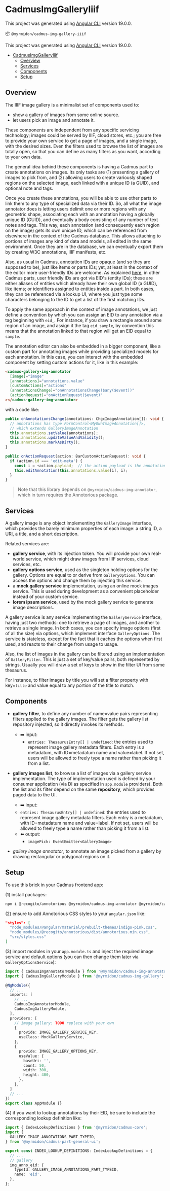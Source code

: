 # CadmusImgGalleryIiif

This project was generated using [Angular CLI](https://github.com/angular/angular-cli) version 19.0.0.

📦 `@myrmidon/cadmus-img-gallery-iiif`

This project was generated using [Angular CLI](https://github.com/angular/angular-cli) version 19.0.0.

- [CadmusImgGalleryIiif](#cadmusimggalleryiiif)
  - [Overview](#overview)
  - [Services](#services)
  - [Components](#components)
  - [Setup](#setup)

## Overview

The IIIF image gallery is a minimalist set of components used to:

- show a gallery of images from some online source.
- let users pick an image and annotate it.

These components are independent from any specific servicing technology; images could be served by IIIF, cloud stores, etc.; you are free to provide your own service to get a page of images, and a single image, with the desired sizes. Even the filters used to browse the list of images are totally open, so that you can define as many filters as you want, according to your own data.

The general idea behind these components is having a Cadmus part to create annotations on images. Its only tasks are (1) presenting a gallery of images to pick from, and (2) allowing users to create variously shaped regions on the selected image, each linked with a unique ID (a GUID), and optional note and tags.

Once you create these annotations, you will be able to use other parts to link them to any type of specialized data via their ID. So, all what the image annotator does is letting users delimit one or more regions with any geometric shape, associating each with an annotation having a globally unique ID (GUID), and eventually a body consisting of any number of text notes and tags. This way, each annotation (and consequently each region on the image) gets its own unique ID, which can be referenced from elsewhere in the context of the Cadmus database. This allows attaching to portions of images any kind of data and models, all edited in the same environment. Once they are in the database, we can eventually export them by creating W3C annotations, IIIF manifests, etc.

Also, as usual in Cadmus, annotation IDs are opaque (and so they are supposed to be), just like items or parts IDs; yet, at least in the context of the editor more user-friendly IDs are welcome. As explained [here](https://myrmex.github.io/overview/cadmus/dev/concepts/lookup), in other Cadmus parts, user friendly IDs are got via EID's (entity IDs); these are either aliases of entities which already have their own global ID (a GUID), like items; or identifiers assigned to entities inside a part. In both cases, they can be referenced via a lookup UI, where you just type some characters belonging to the ID to get a list of the first matching IDs.

To apply the same approach in the context of image annotations, we just define a convention by which you can assign an EID to any annotation via a tag beginning with `eid_`. For instance, if you draw a rectangle around some region of an image, and assign it the tag `eid_sample`, by convention this means that the annotation linked to that region will get an EID equal to `sample`.

The annotation editor can also be embedded in a bigger component, like a custom part for annotating images while providing specialized models for each annotation. In this case, you can interact with the embedded component by setting custom actions for it, like in this example:

```html
<cadmus-gallery-img-annotator
  [image]="image"
  [annotations]="annotations.value"
  [customActions]="actions"
  (annotationsChange)="onAnnotationsChange($any($event))"
  (actionRequest)="onActionRequest($event)"
></cadmus-gallery-img-annotator>
```

with a code like:

```ts
public onAnnotationsChange(annotations: ChgcImageAnnotation[]): void {
  // annotations has type FormControl<MyOwnImageAnnotation[]>,
  // which extends GalleryImageAnnotation
  this.annotations.setValue(annotations);
  this.annotations.updateValueAndValidity();
  this.annotations.markAsDirty();
}

public onActionRequest(action: BarCustomActionRequest): void {
  if (action.id === 'edit-meta') {
    const i = +action.payload;  // the action payload is the annotation index
    this.editAnnotation(this.annotations.value[i], i);
  }
}
```

>Note that this library depends on `@myrmidon/cadmus-img-annotator`, which in turn requires the Annotorious package.

## Services

A gallery image is any object implementing the `GalleryImage` interface, which provides the barely minimum properties of each image: a string ID, a URI, a title, and a short description.

Related services are:

- **gallery service**, with its injection token. You will provide your own real-world service, which might draw images from IIIF services, cloud services, etc.
- **gallery options service**, used as the singleton holding options for the gallery. Options are equal to or derive from `GalleryOptions`. You can access the options and change them by injecting this service.
- a **mock gallery service** implementation, using an online mock images service. This is used during development as a convenient placeholder instead of your custom service.
- **lorem ipsum service**, used by the mock gallery service to generate image descriptions.

A gallery service is any service implementing the `GalleryService` interface, having just two methods: one to retrieve a page of images, and another to retrieve a single image. In both cases, you can specify image options (first of all the size) via options, which implement interface `GalleryOptions`. The service is stateless, except for the fact that it caches the options when first used, and reacts to their change from usage to usage.

Also, the list of images in the gallery can be filtered using an implementation of `GalleryFilter`. This is just a set of key/value pairs, both represented by strings. Usually you will draw a set of keys to show in the filter UI from some thesaurus.

For instance, to filter images by title you will set a filter property with key=`title` and value equal to any portion of the title to match.

## Components

- **gallery filter**, to define any number of name=value pairs representing filters applied to the gallery images. The filter gets the gallery list repository injected, so it directly invokes its methods.
  - ➡️ input:
    - `entries: ThesaurusEntry[] | undefined`: the entries used to represent image gallery metadata filters. Each entry is a metadatum, with ID=metadatum name and value=label. If not set, users will be allowed to freely type a name rather than picking it from a list.

- **gallery images list**, to browse a list of images via a gallery service implementation. The type of implementation used is defined by your consumer application (via DI as specified in `app.module` providers). Both the list and its filter depend on the same **repository**, which provides paged data to the UI.
  - ➡️ input:
  - `entries: ThesaurusEntry[] | undefined`: the entries used to represent image gallery metadata filters. Each entry is a metadatum, with ID=metadatum name and value=label. If not set, users will be allowed to freely type a name rather than picking it from a list.
  - ⬅️ output:
    - `imagePick: EventEmitter<GalleryImage>`

- _gallery image annotator_, to annotate an image picked from a gallery by drawing rectangular or polygonal regions on it.

## Setup

To use this brick in your Cadmus frontend app:

(1) install packages:

```bash
npm i @recogito/annotorious @myrmidon/cadmus-img-annotator @myrmidon/cadmus-img-gallery
```

(2) ensure to add Annotorious CSS styles to your `angular.json` like:

```json
"styles": [
  "node_modules/@angular/material/prebuilt-themes/indigo-pink.css",
  "node_modules/@recogito/annotorious/dist/annotorious.min.css",
  "src/styles.css"
]
```

(3) import modules in your `app.module.ts` and inject the required image service and default options (you can then change them later via `GalleryOptionsService`):

```ts
import { CadmusImgAnnotatorModule } from '@myrmidon/cadmus-img-annotator';
import { CadmusImgGalleryModule } from '@myrmidon/cadmus-img-gallery';

@NgModule({
  // ...
  imports: [
    // ...
    CadmusImgAnnotatorModule,
    CadmusImgGalleryModule,
  ],
  providers: [
    // image gallery: TODO replace with your own
    {
      provide: IMAGE_GALLERY_SERVICE_KEY,
      useClass: MockGalleryService,
    },
    {
      provide: IMAGE_GALLERY_OPTIONS_KEY,
      useValue: {
        baseUri: '',
        count: 50,
        width: 300,
        height: 400,
      },
    },
  ]
  // ...
})
export class AppModule {}
```

(4) if you want to lookup annotations by their EID, be sure to include the corresponding lookup definition like:

```ts
import { IndexLookupDefinitions } from '@myrmidon/cadmus-core';
import {
  GALLERY_IMAGE_ANNOTATIONS_PART_TYPEID,
} from '@myrmidon/cadmus-part-general-ui';

export const INDEX_LOOKUP_DEFINITIONS: IndexLookupDefinitions = {
  // ...
  // gallery
  img_anno_eid: {
    typeId: GALLERY_IMAGE_ANNOTATIONS_PART_TYPEID,
    name: 'eid',
  },
};
```
